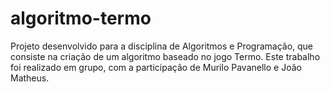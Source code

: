 # algoritmo-termo
Projeto desenvolvido para a disciplina de Algoritmos e Programação, que consiste na criação de um algoritmo baseado no jogo Termo. Este trabalho foi realizado em grupo, com a participação de Murilo Pavanello e João Matheus.
